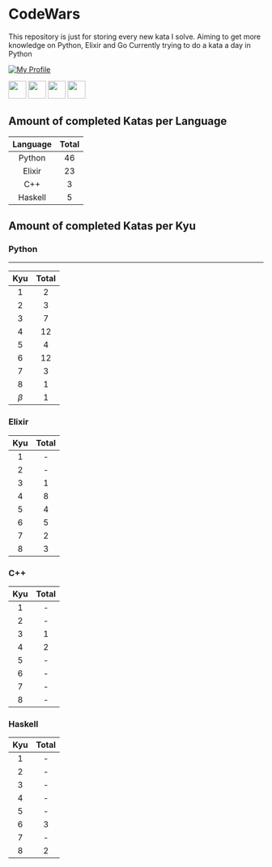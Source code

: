 # CodeWars

This repository is just for storing every new kata I solve. Aiming to get more knowledge on Python, Elixir and Go Currently trying to do a kata a day in Python

[![My Profile](https://www.codewars.com/users/fbartelt/badges/large)](https://www.codewars.com/users/fbartelt)

<img src="https://img.shields.io/badge/2kyu-%23181717.svg?&style=for-the-badge&logo=python&logoColor=white" height="35"/> <img src="https://img.shields.io/badge/4kyu-%23181717.svg?&style=for-the-badge&logo=elixir&logoColor=white" height="35"/>  <img src="https://img.shields.io/badge/5kyu-%23181717.svg?&style=for-the-badge&logo=c%2B%2B&logoColor=white" height="35"/>
<img src="https://img.shields.io/badge/7kyu-%23181717.svg?&style=for-the-badge&logo=haskell&logoColor=white" height="35" />

## Amount of completed Katas per Language

| Language | Total |
| :------: | :---: |
|  Python  |  46   |
|  Elixir  |  23   |
|  C++     |   3   |
| Haskell  |   5   |

## Amount of completed Katas per Kyu

### Python
****
| Kyu  | Total |
| :--: | :---: |
|  1   |   2   |
|  2   |   3   |
|  3   |   7   |
|  4   |  12   |
|  5   |   4   |
|  6   |  12   |
|  7   |   3   |
|  8   |   1   |
|  $\beta$   |   1   |

### Elixir

| Kyu  | Total |
| :--: | :---: |
|  1   |   -   |
|  2   |   -   |
|  3   |   1   |
|  4   |   8   |
|  5   |   4   |
|  6   |   5   |
|  7   |   2   |
|  8   |   3   |

### C++

| Kyu  | Total |
| :--: | :---: |
|  1   |   -   |
|  2   |   -   |
|  3   |   1   |
|  4   |   2   |
|  5   |   -   |
|  6   |   -   |
|  7   |   -   |
|  8   |   -   |

### Haskell

| Kyu  | Total |
| :--: | :---: |
|  1   |   -   |
|  2   |   -   |
|  3   |   -   |
|  4   |   -   |
|  5   |   -   |
|  6   |   3   |
|  7   |   -   |
|  8   |   2   |